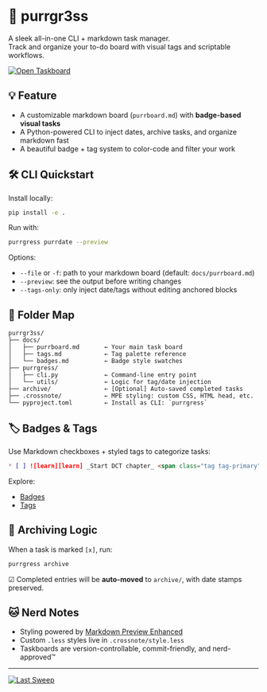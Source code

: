 # 🐾 purrgr3ss

A sleek all-in-one CLI + markdown task manager.  
Track and organize your to-do board with visual tags and scriptable workflows.

[![Open Taskboard](https://img.shields.io/badge/🐱_Open--Taskboard-ff5e98?style=for-the-badge)](/docs/purrboard.md)

## 💡 Feature

- A customizable markdown board (`purrboard.md`) with **badge-based visual tasks**
- A Python-powered CLI to inject dates, archive tasks, and organize markdown fast
- A beautiful badge + tag system to color-code and filter your work

## 🛠️ CLI Quickstart

Install locally:

```bash
pip install -e .
```

Run with:

```bash
purrgress purrdate --preview
```

Options:

* `--file` or `-f`: path to your markdown board (default: `docs/purrboard.md`)
* `--preview`: see the output before writing changes
* `--tags-only`: only inject date/tags without editing anchored blocks

## 📁 Folder Map

```
purrgr3ss/
├── docs/
│   ├── purrboard.md       ← Your main task board
│   ├── tags.md            ← Tag palette reference
│   └── badges.md          ← Badge style swatches
├── purrgress/
│   ├── cli.py             ← Command-line entry point
│   └── utils/             ← Logic for tag/date injection
├── archive/               ← [Optional] Auto-saved completed tasks
├── .crossnote/            ← MPE styling: custom CSS, HTML head, etc.
└── pyproject.toml         ← Install as CLI: `purrgress`
```

## 🏷️ Badges & Tags

Use Markdown checkboxes + styled tags to categorize tasks:

```markdown
* [ ] ![learn][learn] _Start DCT chapter_ <span class="tag tag-primary">#ml.course</span>
```

Explore:

* [Badges](/docs/badges.md)
* [Tags](/docs/tags.md)

## 🧹 Archiving Logic

When a task is marked `[x]`, run:

```bash
purrgress archive
```

☑ Completed entries will be **auto-moved** to `archive/`, with date stamps preserved.

## 🐱 Nerd Notes

* Styling powered by [Markdown Preview Enhanced](https://shd101wyy.github.io/markdown-preview-enhanced/)
* Custom `.less` styles live in `.crossnote/style.less`
* Taskboards are version-controllable, commit-friendly, and nerd-approved™

---

[![Last Sweep](https://img.shields.io/github/last-commit/kay-a11y/purrgr3ss?style=flat-square)](/docs/purrboard.md)